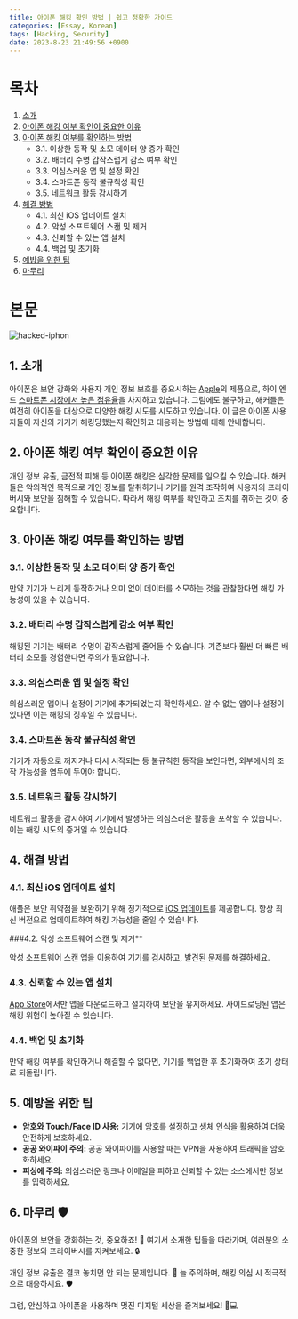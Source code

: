 ```yaml
---
title: 아이폰 해킹 확인 방법 | 쉽고 정확한 가이드
categories: [Essay, Korean]
tags: [Hacking, Security]
date: 2023-8-23 21:49:56 +0900
---
```

# 목차

1. [소개](#1-소개)
2. [아이폰 해킹 여부 확인이 중요한 이유](#2-아이폰-해킹-여부-확인이-중요한-이유)
3. [아이폰 해킹 여부를 확인하는 방법](#3-아이폰-해킹-여부를-확인하는-방법)
   - 3.1. 이상한 동작 및 소모 데이터 양 증가 확인
   - 3.2. 배터리 수명 갑작스럽게 감소 여부 확인
   - 3.3. 의심스러운 앱 및 설정 확인
   - 3.4. 스마트폰 동작 불규칙성 확인
   - 3.5. 네트워크 활동 감시하기
4. [해결 방법](#4-해결-방법)
   - 4.1. 최신 iOS 업데이트 설치
   - 4.2. 악성 소프트웨어 스캔 및 제거
   - 4.3. 신뢰할 수 있는 앱 설치
   - 4.4. 백업 및 초기화
5. [예방을 위한 팁](#5-예방을-위한-팁)
6. [마무리](#6-마무리-%EF%B8%8F)

# 본문
![hacked-iphon](/post/2023-08-24-hacked-iiphone.jpeg)
## 1. 소개

아이폰은 보안 강화와 사용자 개인 정보 보호를 중요시하는 [Apple](https://apple.com/)의 제품으로, 하이 엔드 [스마트폰 시장에서 높은 점유율](https://biz.chosun.com/it-science/ict/2023/06/12/QY6TOWCSBBB4FOREYC5E2M5SRU/)을 차지하고 있습니다. 그럼에도 불구하고, 해커들은 여전히 아이폰을 대상으로 다양한 해킹 시도를 시도하고 있습니다. 이 글은 아이폰 사용자들이 자신의 기기가 해킹당했는지 확인하고 대응하는 방법에 대해 안내합니다.

## 2. 아이폰 해킹 여부 확인이 중요한 이유 

개인 정보 유출, 금전적 피해 등 아이폰 해킹은 심각한 문제를 일으킬 수 있습니다. 해커들은 악의적인 목적으로 개인 정보를 탈취하거나 기기를 원격 조작하여 사용자의 프라이버시와 보안을 침해할 수 있습니다. 따라서 해킹 여부를 확인하고 조치를 취하는 것이 중요합니다.

## 3. 아이폰 해킹 여부를 확인하는 방법

### 3.1. 이상한 동작 및 소모 데이터 양 증가 확인

만약 기기가 느리게 동작하거나 의미 없이 데이터를 소모하는 것을 관찰한다면 해킹 가능성이 있을 수 있습니다.

### 3.2. 배터리 수명 갑작스럽게 감소 여부 확인

해킹된 기기는 배터리 수명이 갑작스럽게 줄어들 수 있습니다. 기존보다 훨씬 더 빠른 배터리 소모를 경험한다면 주의가 필요합니다.

### 3.3. 의심스러운 앱 및 설정 확인

의심스러운 앱이나 설정이 기기에 추가되었는지 확인하세요. 알 수 없는 앱이나 설정이 있다면 이는 해킹의 징후일 수 있습니다.

### 3.4. 스마트폰 동작 불규칙성 확인

기기가 자동으로 꺼지거나 다시 시작되는 등 불규칙한 동작을 보인다면, 외부에서의 조작 가능성을 염두에 두어야 합니다.

### 3.5. 네트워크 활동 감시하기

네트워크 활동을 감시하여 기기에서 발생하는 의심스러운 활동을 포착할 수 있습니다. 이는 해킹 시도의 증거일 수 있습니다.

## 4. 해결 방법

### 4.1. 최신 iOS 업데이트 설치

애플은 보안 취약점을 보완하기 위해 정기적으로 [iOS 업데이트](https://support.apple.com/ko-kr/HT204204)를 제공합니다. 항상 최신 버전으로 업데이트하여 해킹 가능성을 줄일 수 있습니다.

###4.2. 악성 소프트웨어 스캔 및 제거**

악성 소프트웨어 스캔 앱을 이용하여 기기를 검사하고, 발견된 문제를 해결하세요.

### 4.3. 신뢰할 수 있는 앱 설치

[App Store](https://www.apple.com/kr/app-store/)에서만 앱을 다운로드하고 설치하여 보안을 유지하세요. 사이드로딩된 앱은 해킹 위험이 높아질 수 있습니다.

### 4.4. 백업 및 초기화

만약 해킹 여부를 확인하거나 해결할 수 없다면, 기기를 백업한 후 초기화하여 초기 상태로 되돌립니다.

## 5. 예방을 위한 팁

- **암호와 Touch/Face ID 사용:** 기기에 암호를 설정하고 생체 인식을 활용하여 더욱 안전하게 보호하세요.
- **공공 와이파이 주의:** 공공 와이파이를 사용할 때는 VPN을 사용하여 트래픽을 암호화하세요.
- **피싱에 주의:** 의심스러운 링크나 이메일을 피하고 신뢰할 수 있는 소스에서만 정보를 입력하세요.

## 6. 마무리 🛡️

아이폰의 보안을 강화하는 것, 중요하죠! 🌟 여기서 소개한 팁들을 따라가며, 여러분의 소중한 정보와 프라이버시를 지켜보세요. 🔒

개인 정보 유출은 결코 놓치면 안 되는 문제입니다. 🚫 늘 주의하며, 해킹 의심 시 적극적으로 대응하세요. 🛡️

그럼, 안심하고 아이폰을 사용하며 멋진 디지털 세상을 즐겨보세요! 📱💻